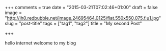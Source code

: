 +++
comments = true
date = "2015-03-21T07:02:46+01:00"
draft = false
image = "http://ih0.redbubble.net/image.24695464.0125/flat,550x550,075,f.u1.jpg"
slug = "post-title"
tags = ["tag1", "tag2"]
title = "My second Post"

+++

hello internet
welcome to my blog